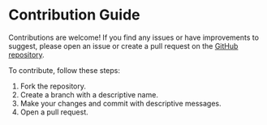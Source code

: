 # Contribution Guide

Contributions are welcome! If you find any issues or have improvements to suggest, please open an issue or create a pull request on the [GitHub repository](https://github.com/RAH-Code-dev/MeowScript).

To contribute, follow these steps:

1. Fork the repository.
2. Create a branch with a descriptive name.
3. Make your changes and commit with descriptive messages.
4. Open a pull request.
